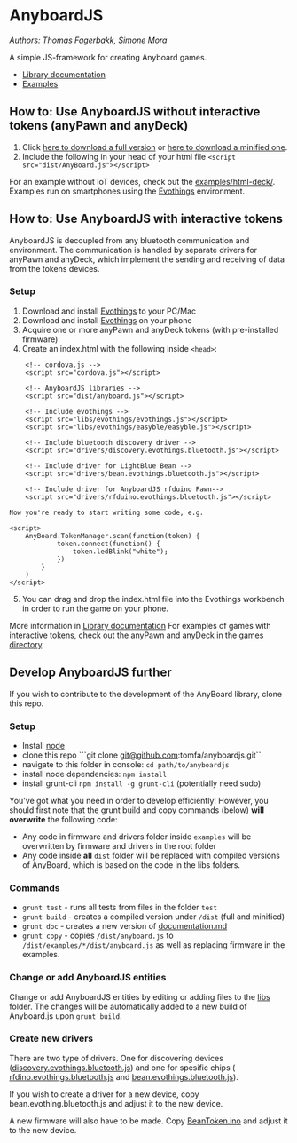 # AnyboardJS
*Authors: Thomas Fagerbakk, Simone Mora*

A simple JS-framework for creating Anyboard games.

- [Library documentation](documentation.md)
- [Examples](examples)

## How to: Use AnyboardJS without interactive tokens (anyPawn and anyDeck)

1. Click [here to download a full version](https://github.com/tomfa/anyboardjs/raw/master/dist/anyboard.js) or [here to download a minified one](https://github.com/tomfa/anyboardjs/raw/master/dist/anyboard.min.js).
2. Include the following in your head of your html file ``` <script src="dist/AnyBoard.js"></script> ```

For an example without IoT devices, check out the [examples/html-deck/](./examples/html-deck/). Examples run on smartphones using the [Evothings](https://evothings.com/download/) environment.

## How to: Use AnyboardJS with interactive tokens

AnyboardJS is decoupled from any bluetooth communication and environment. The communication is handled by separate drivers for anyPawn and anyDeck, which implement the sending and receiving of data from the tokens devices.

### Setup

1. Download and install [Evothings](https://evothings.com) to your PC/Mac
2. Download and install [Evothings](https://evothings.com) on your phone
3. Acquire one or more anyPawn and anyDeck tokens (with pre-installed firmware)
4. Create an index.html with the following inside ```<head>```:
```
    <!-- cordova.js -->
	<script src="cordova.js"></script>

    <!-- AnyboardJS libraries -->
    <script src="dist/anyboard.js"></script>

    <!-- Include evothings -->
    <script src="libs/evothings/evothings.js"></script>
    <script src="libs/evothings/easyble/easyble.js"></script>

    <!-- Include bluetooth discovery driver -->
    <script src="drivers/discovery.evothings.bluetooth.js"></script>

    <!-- Include driver for LightBlue Bean -->
    <script src="drivers/bean.evothings.bluetooth.js"></script>

    <!-- Include driver for AnyboardJS rfduino Pawn-->
    <script src="drivers/rfduino.evothings.bluetooth.js"></script>
```

	Now you're ready to start writing some code, e.g.
```
<script>
    AnyBoard.TokenManager.scan(function(token) {
            token.connect(function() {
                token.ledBlink("white");
            })
        }
    )
</script>
```

5. You can drag and drop the index.html file into the Evothings workbench in order to run the game on your phone.

More information in [Library documentation](documentation.md)
For examples of games with interactive tokens, check out the anyPawn and anyDeck in the [games directory](../games).

## Develop AnyboardJS further
If you wish to contribute to the development of the AnyBoard library, clone this repo.

### Setup
- Install [node](http://nodejs.org/)
- clone this repo ```git clone git@github.com:tomfa/anyboardjs.git``
- navigate to this folder in console: ```cd path/to/anyboardjs```
- install node dependencies: ```npm install```
- install grunt-cli ```npm install -g grunt-cli``` (potentially need sudo)

You've got what you need in order to develop efficiently! However, you should first note that the grunt build and copy commands (below) **will overwrite** the following code:
- Any code in firmware and drivers folder inside ```examples``` will be overwritten by firmware and drivers in the root folder
- Any code inside **all** ```dist``` folder will be replaced with compiled versions of AnyBoard, which is based on the code in the libs folders.

### Commands
- ```grunt test``` - runs all tests from files in the folder ```test```
- ```grunt build``` - creates a compiled version under ```/dist``` (full and minified)
- ```grunt doc``` - creates a new version of [documentation.md](documentation.md)
- ```grunt copy``` - copies ```/dist/anyboard.js``` to ```/dist/examples/*/dist/anyboard.js``` as well as replacing firmware in the examples.

### Change or add AnyboardJS entities
Change or add AnyboardJS entities by editing or adding files to the [libs](./libs) folder.
The changes will be automatically added to a new build of Anyboard.js upon ```grunt build```.

### Create new drivers
There are two type of drivers. One for discovering devices
([discovery.evothings.bluetooth.js](./drivers/discovery.evothings.bluetooth.js)) and one for spesific chips
( [rfdino.evothings.bluetooth.js](./drivers/rfdino.evothings.bluetooth.js) and  [bean.evothings.bluetooth.js](./drivers/bean.evothings.bluetooth.js)).

If you wish to create a driver for a new device, copy bean.evothing.bluetooth.js and adjust it to the new device.

A new firmware will also have to be made. Copy [BeanToken.ino](./firmware/BeanToken.ino) and adjust
it to the new device.
